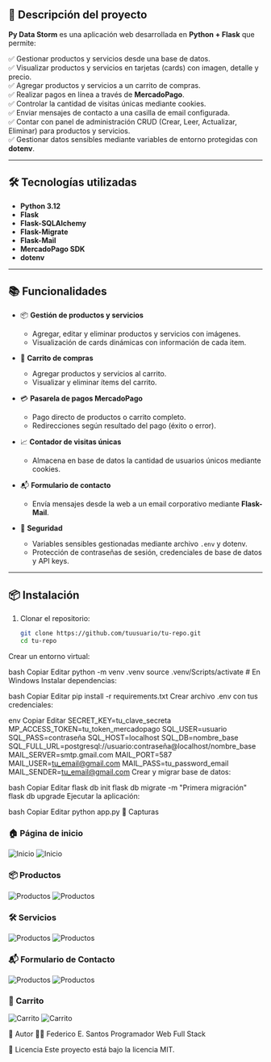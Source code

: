 ## 📌 Descripción del proyecto

**Py Data Storm** es una aplicación web desarrollada en **Python + Flask** que permite:

✅ Gestionar productos y servicios desde una base de datos.  
✅ Visualizar productos y servicios en tarjetas (cards) con imagen, detalle y precio.  
✅ Agregar productos y servicios a un carrito de compras.  
✅ Realizar pagos en línea a través de **MercadoPago**.  
✅ Controlar la cantidad de visitas únicas mediante cookies.  
✅ Enviar mensajes de contacto a una casilla de email configurada.  
✅ Contar con panel de administración CRUD (Crear, Leer, Actualizar, Eliminar) para productos y servicios.  
✅ Gestionar datos sensibles mediante variables de entorno protegidas con **dotenv**.

---

## 🛠️ Tecnologías utilizadas

- **Python 3.12**
- **Flask**
- **Flask-SQLAlchemy**
- **Flask-Migrate**
- **Flask-Mail**
- **MercadoPago SDK**
- **dotenv**

---

## 📚 Funcionalidades

- 📦 **Gestión de productos y servicios**
  - Agregar, editar y eliminar productos y servicios con imágenes.
  - Visualización de cards dinámicas con información de cada item.

- 🛒 **Carrito de compras**
  - Agregar productos y servicios al carrito.
  - Visualizar y eliminar ítems del carrito.

- 💳 **Pasarela de pagos MercadoPago**
  - Pago directo de productos o carrito completo.
  - Redirecciones según resultado del pago (éxito o error).

- 📈 **Contador de visitas únicas**
  - Almacena en base de datos la cantidad de usuarios únicos mediante cookies.

- 📬 **Formulario de contacto**
  - Envía mensajes desde la web a un email corporativo mediante **Flask-Mail**.

- 🔐 **Seguridad**
  - Variables sensibles gestionadas mediante archivo `.env` y dotenv.
  - Protección de contraseñas de sesión, credenciales de base de datos y API keys.

---

## 📦 Instalación

1. Clonar el repositorio:
   ```bash
   git clone https://github.com/tuusuario/tu-repo.git
   cd tu-repo
Crear un entorno virtual:

bash
Copiar
Editar
python -m venv .venv
source .venv/Scripts/activate  # En Windows
Instalar dependencias:

bash
Copiar
Editar
pip install -r requirements.txt
Crear archivo .env con tus credenciales:

env
Copiar
Editar
SECRET_KEY=tu_clave_secreta
MP_ACCESS_TOKEN=tu_token_mercadopago
SQL_USER=usuario
SQL_PASS=contraseña
SQL_HOST=localhost
SQL_DB=nombre_base
SQL_FULL_URL=postgresql://usuario:contraseña@localhost/nombre_base
MAIL_SERVER=smtp.gmail.com
MAIL_PORT=587
MAIL_USER=tu_email@gmail.com
MAIL_PASS=tu_password_email
MAIL_SENDER=tu_email@gmail.com
Crear y migrar base de datos:

bash
Copiar
Editar
flask db init
flask db migrate -m "Primera migración"
flask db upgrade
Ejecutar la aplicación:

bash
Copiar
Editar
python app.py
📸 Capturas

### 🏠 Página de inicio
![Inicio](static/img/capturas_readme/inicio.png)
![Inicio](static/img/capturas_readme/inicio2.png)

### 📦 Productos
![Productos](static/img/capturas_readme/productos.png)
![Productos](static/img/capturas_readme/productos2.png)

### 🛠️ Servicios
![Productos](static/img/capturas_readme/servicios.png)
![Productos](static/img/capturas_readme/servicios2.png)

### 📬 Formulario de Contacto
![Productos](static/img/capturas_readme/contacto.png)
![Productos](static/img/capturas_readme/contacto2.png)

### 🛒 Carrito
![Carrito](static/img/capturas_readme/carrito.png)
![Carrito](static/img/capturas_readme/carrito2.png)


📣 Autor
👨‍💻 Federico E. Santos
Programador Web Full Stack

📃 Licencia
Este proyecto está bajo la licencia MIT.